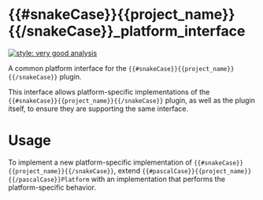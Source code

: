 # {{#snakeCase}}{{project_name}}{{/snakeCase}}_platform_interface

[![style: very good analysis][very_good_analysis_badge]][very_good_analysis_link]

A common platform interface for the `{{#snakeCase}}{{project_name}}{{/snakeCase}}` plugin.

This interface allows platform-specific implementations of the `{{#snakeCase}}{{project_name}}{{/snakeCase}}` plugin, as well as the plugin itself, to ensure they are supporting the same interface.

# Usage

To implement a new platform-specific implementation of `{{#snakeCase}}{{project_name}}{{/snakeCase}}`, extend `{{#pascalCase}}{{project_name}}{{/pascalCase}}Platform` with an implementation that performs the platform-specific behavior.

[very_good_analysis_badge]: https://img.shields.io/badge/style-very_good_analysis-B22C89.svg
[very_good_analysis_link]: https://pub.dev/packages/very_good_analysis